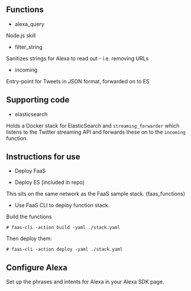 ## Functions

* alexa_query	

Node.js skill

* filter_string

Sanitizes strings for Alexa to read out - i.e. removing URLs

* incoming	

Entry-point for Tweets in JSON format, forwarded on to ES

## Supporting code

* elasticsearch

Holds a Docker stack for ElasticSearch and `streaming_forwarder` which listens to the Twitter streaming API and forwards these on to the `incoming` function.

## Instructions for use

* Deploy FaaS

* Deploy ES (included in repo)

This sits on the same network as the FaaS sample stack. (faas_functions)

* Use FaaS CLI to deploy function stack.

Build the functions

```
# faas-cli -action build -yaml ./stack.yaml
```

Then deploy them:

```
# faas-cli -action deploy -yaml ./stack.yaml
```

## Configure Alexa

Set up the phrases and intents for Alexa in your Alexa SDK page.
